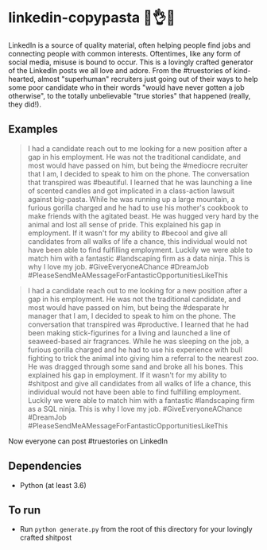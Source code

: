 # linkedin-copypasta 💯👌😂

LinkedIn is a source of quality material, often helping people find jobs and connecting people with common interests. Oftentimes, like any form of social media, misuse is bound to occur. This is a lovingly crafted generator of the LinkedIn 
posts we all love and adore. From the #truestories of kind-hearted, almost "superhuman" recruiters just going out of their ways to 
help some poor candidate who in their words "would have never gotten a job otherwise", to the totally unbelievable "true stories" that happened (really, they did!). 

## Examples

 > I had a candidate reach out to me looking for a new position after a gap in his employment. He was not the traditional candidate, and most would have passed on him, but being the #mediocre recruiter that I am, I decided to speak to him on the phone. The conversation that transpired was #beautiful. I learned that he was launching a line of scented candles and got implicated in a class-action lawsuit against big-pasta. While he was running up a large mountain, a furious gorilla charged and he had to use his mother's cookbook to make friends with the agitated beast. He was hugged very hard by the animal and lost all sense of pride. This explained his gap in employment. If it wasn't for my ability to #becool and give all candidates from all walks of life a chance, this individual would not have been able to find fulfilling employment. Luckily we were able to match him with a fantastic #landscaping firm as a data ninja. This is why I love my job. #GiveEveryoneAChance #DreamJob #PleaseSendMeAMessageForFantasticOpportunitiesLikeThis

 > I had a candidate reach out to me looking for a new position after a gap in his employment. He was not the traditional candidate, and most would have passed on him, but being the #desparate hr manager that I am, I decided to speak to him on the phone. The conversation that transpired was #productive. I learned that he had been making stick-figurines for a living and launched a line of seaweed-based air fragrances. While he was sleeping on the job, a furious gorilla charged and he had to use his experience with bull fighting to trick the animal into giving him a referral to the nearest zoo. He was dragged through some sand and broke all his bones. This explained his gap in employment. If it wasn't for my ability to #shitpost and give all candidates from all walks of life a chance, this individual would not have been able to find fulfilling employment. Luckily we were able to match him with a fantastic #landscaping firm as a SQL ninja. This is why I love my job. #GiveEveryoneAChance #DreamJob #PleaseSendMeAMessageForFantasticOpportunitiesLikeThis

 Now everyone can post #truestories on LinkedIn

 ## Dependencies

- Python (at least 3.6)

## To run
- Run `python generate.py` from the root of this directory for your lovingly crafted shitpost
